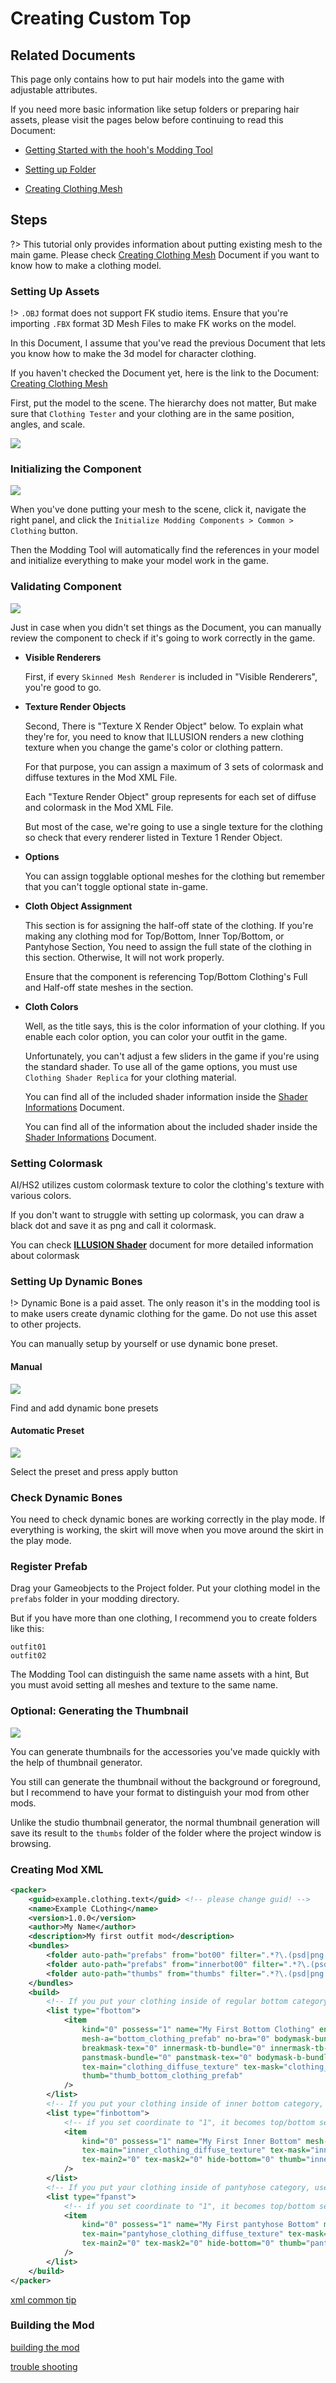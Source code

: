 # Creating Custom Top

## Related Documents

This page only contains how to put hair models into the game with adjustable attributes.

If you need more basic information like setup folders or preparing hair assets, please visit the pages below before continuing to read this Document:

-   [Getting Started with the hooh's Modding Tool](getting_started.md)

-   [Setting up Folder](tutorials/gearing-up.md)

-   [Creating Clothing Mesh](prepping/clothing-mesh.md)

## Steps

?> This tutorial only provides information about putting existing mesh to the main game. Please check [Creating Clothing Mesh](prepping/clothing-mesh.md) Document if you want to know how to make a clothing model.

### Setting Up Assets

!> `.OBJ` format does not support FK studio items. Ensure that you're importing `.FBX` format 3D Mesh Files to make FK works on the model.

In this Document, I assume that you've read the previous Document that lets you know how to make the 3d model for character clothing.

If you haven't checked the Document yet, here is the link to the Document: [Creating Clothing Mesh](prepping/clothing-mesh.md)

First, put the model to the scene. The hierarchy does not matter, But make sure that `Clothing Tester` and your clothing are in the same position, angles, and scale.

![](imgs/bot_00.png)

### Initializing the Component

![](imgs/chara_00.png)

When you've done putting your mesh to the scene, click it, navigate the right panel, and click the `Initialize Modding Components > Common > Clothing` button.

Then the Modding Tool will automatically find the references in your model and initialize everything to make your model work in the game.

### Validating Component

![](imgs/com_00.png)

Just in case when you didn't set things as the Document, you can manually review the component to check if it's going to work correctly in the game.

-   **Visible Renderers**

    First, if every `Skinned Mesh Renderer` is included in "Visible Renderers", you're good to go.

-   **Texture Render Objects**

    Second, There is "Texture X Render Object" below. To explain what they're for, you need to know that ILLUSION renders a new clothing texture when you change the game's color or clothing pattern.

    For that purpose, you can assign a maximum of 3 sets of colormask and diffuse textures in the Mod XML File.

    Each "Texture Render Object" group represents for each set of diffuse and colormask in the Mod XML File.

    But most of the case, we're going to use a single texture for the clothing so check that every renderer listed in Texture 1 Render Object.

-   **Options**

    You can assign togglable optional meshes for the clothing but remember that you can't toggle optional state in-game.

-   **Cloth Object Assignment**

    This section is for assigning the half-off state of the clothing. If you're making any clothing mod for Top/Bottom, Inner Top/Bottom, or Pantyhose Section, You need to assign the full state of the clothing in this section. Otherwise, It will not work properly.

    Ensure that the component is referencing Top/Bottom Clothing's Full and Half-off state meshes in the section.

-   **Cloth Colors**

    Well, as the title says, this is the color information of your clothing. If you enable each color option, you can color your outfit in the game.

    Unfortunately, you can't adjust a few sliders in the game if you're using the standard shader. To use all of the game options, you must use `Clothing Shader Replica` for your clothing material.

    You can find all of the included shader information inside the [Shader Informations](technical/shaders.md) Document.

    You can find all of the information about the included shader inside the [Shader Informations](technical/shaders.md) Document.

### Setting Colormask

AI/HS2 utilizes custom colormask texture to color the clothing's texture with various colors.

If you don't want to struggle with setting up colormask, you can draw a black dot and save it as png and call it colormask.

You can check [**ILLUSION Shader**](technical/illusion-shader.md?id=texturepattern-rendering-clothing) document for more detailed information about colormask

### Setting Up Dynamic Bones

!> Dynamic Bone is a paid asset. The only reason it's in the modding tool is to make users create dynamic clothing for the game. Do not use this asset to other projects.

You can manually setup by yourself or use dynamic bone preset.

#### Manual

![](imgs/bone_00.png)

Find and add dynamic bone presets

#### Automatic Preset

![](imgs/pset_00.png)

Select the preset and press apply button

### Check Dynamic Bones

You need to check dynamic bones are working correctly in the play mode. If everything is working, the skirt will move when you move around the skirt in the play mode.

### Register Prefab

Drag your Gameobjects to the Project folder. Put your clothing model in the `prefabs` folder in your modding directory.

But if you have more than one clothing, I recommend you to create folders like this:

```
outfit01
outfit02
```

The Modding Tool can distinguish the same name assets with a hint, But you must avoid setting all meshes and texture to the same name.

### Optional: Generating the Thumbnail

![](imgs/acc_05.png)

You can generate thumbnails for the accessories you've made quickly with the help of thumbnail generator.

You still can generate the thumbnail without the background or foreground, but I recommend to have your format to distinguish your mod from other mods.

Unlike the studio thumbnail generator, the normal thumbnail generation will save its result to the `thumbs` folder of the folder where the project window is browsing.

### Creating Mod XML

```xml
<packer>
    <guid>example.clothing.text</guid> <!-- please change guid! -->
    <name>Example CLothing</name>
    <version>1.0.0</version>
    <author>My Name</author>
    <description>My first outfit mod</description>
    <bundles>
        <folder auto-path="prefabs" from="bot00" filter=".*?\.(psd|png|tif|prefab)"/>
        <folder auto-path="prefabs" from="innerbot00" filter=".*?\.(psd|png|tif|prefab)"/>
        <folder auto-path="thumbs" from="thumbs" filter=".*?\.(psd|png|tif)"/>
    </bundles>
    <build>
        <!-- If you put your clothing inside of regular bottom category, use example below-->
        <list type="fbottom">
            <item
				kind="0" possess="1" name="My First Bottom Clothing" en_us="0" state="0" coordinate="0"
                mesh-a="bottom_clothing_prefab" no-bra="0" bodymask-bundle="0" bodymask-tex="0" bramask-bundle="0" bramask-tex="0"
				breakmask-tex="0" innermask-tb-bundle="0" innermask-tb-tex="0" innermask-b-bundle="0" innermask-b-tex="0"
				panstmask-bundle="0" panstmask-tex="0" bodymask-b-bundle="0" bodymask-b-tex="0"
				tex-main="clothing_diffuse_texture" tex-mask="clothing_colormask_texture" tex-main2="0" tex-mask2="0" tex-main3="0" tex-mask3="0" hide-bottom="0"
				thumb="thumb_bottom_clothing_prefab"
            />
        </list>
        <!-- If you put your clothing inside of inner bottom category, use example below-->
		<list type="finbottom">
            <!-- if you set coordinate to "1", it becomes top/bottom set. -->
			<item
    			kind="0" possess="1" name="My First Inner Bottom" mesh-a="inner_bottom_clothing_prefab" state="1"
            	tex-main="inner_clothing_diffuse_texture" tex-mask="inner_clothing_colormask_texture"
                tex-main2="0" tex-mask2="0" hide-bottom="0" thumb="inner_clothing_colormask_texture"
			/>
		</list>
        <!-- If you put your clothing inside of pantyhose category, use example below-->
		<list type="fpanst">
            <!-- if you set coordinate to "1", it becomes top/bottom set. -->
			<item
    			kind="0" possess="1" name="My First pantyhose Bottom" mesh-a="pantyhose_bottom_clothing_prefab" state="1"
            	tex-main="pantyhose_clothing_diffuse_texture" tex-mask="pantyhose_clothing_colormask_texture"
                tex-main2="0" tex-mask2="0" hide-bottom="0" thumb="pantyhose_clothing_colormask_texture"
			/>
		</list>
    </build>
</packer>
```
[xml common tip](../common/xml-common.md ':include')

### Building the Mod

[building the mod](../common/building-mod.md ':include')


[trouble shooting](../common/trouble-shooting.md ':include')
